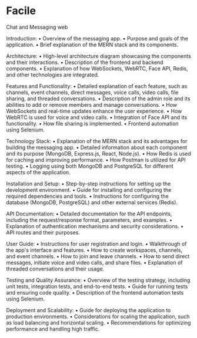 # Facile
Chat and Messaging web

Introduction:
•	Overview of the messaging app.
•	Purpose and goals of the application.
•	Brief explanation of the MERN stack and its components.

Architecture:
•	High-level architecture diagram showcasing the components and their interactions.
•	Description of the frontend and backend components.
•	Explanation of how WebSockets, WebRTC, Face API, Redis, and other technologies are integrated.

Features and Functionality:
•	Detailed explanation of each feature, such as channels, event channels, direct messages, voice calls, video calls, file sharing, and threaded conversations.
•	Description of the admin role and its abilities to add or remove members and manage conversations.
•	How WebSockets and real-time updates enhance the user experience.
•	How WebRTC is used for voice and video calls.
•	Integration of Face API and its functionality.
•	How file sharing is implemented.
•	Frontend automation using Selenium.

Technology Stack:
•	Explanation of the MERN stack and its advantages for building the messaging app.
•	Detailed information about each component and its purpose (MongoDB, Express.js, React, Node.js).
•	How Redis is used for caching and improving performance.
•	How Postman is utilized for API testing.
•	Logging using both MongoDB and PostgreSQL for different aspects of the application.

Installation and Setup:
•	Step-by-step instructions for setting up the development environment.
•	Guide for installing and configuring the required dependencies and tools.
•	Instructions for configuring the database (MongoDB, PostgreSQL) and other external services (Redis).

API Documentation:
•	Detailed documentation for the API endpoints, including the request/response format, parameters, and examples.
•	Explanation of authentication mechanisms and security considerations.
•	API routes and their purposes.

User Guide:
•	Instructions for user registration and login.
•	Walkthrough of the app's interface and features.
•	How to create workspaces, channels, and event channels.
•	How to join and leave channels.
•	How to send direct messages, initiate voice and video calls, and share files.
•	Explanation of threaded conversations and their usage.

Testing and Quality Assurance:
•	Overview of the testing strategy, including unit tests, integration tests, and end-to-end tests.
•	Guide for running tests and ensuring code quality.
•	Description of the frontend automation tests using Selenium.

Deployment and Scalability:
•	Guide for deploying the application to production environments.
•	Considerations for scaling the application, such as load balancing and horizontal scaling.
•	Recommendations for optimizing performance and handling high traffic.
